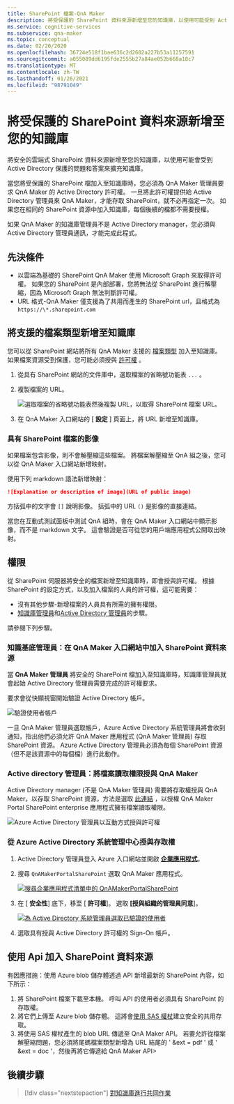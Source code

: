 ```yaml
---
title: SharePoint 檔案-QnA Maker
description: 將受保護的 SharePoint 資料來源新增至您的知識庫，以使用可能受到 Active Directory 保護的問題和答案來擴充知識庫。
ms.service: cognitive-services
ms.subservice: qna-maker
ms.topic: conceptual
ms.date: 02/20/2020
ms.openlocfilehash: 36724e518f1bae636c2d2602a227b53a11257591
ms.sourcegitcommit: a055089dd6195fde2555b27a84ae052b668a18c7
ms.translationtype: MT
ms.contentlocale: zh-TW
ms.lasthandoff: 01/26/2021
ms.locfileid: "98791049"
---
```

# <a name="add-a-secured-sharepoint-data-source-to-your-knowledge-base"></a>將受保護的 SharePoint 資料來源新增至您的知識庫

將安全的雲端式 SharePoint 資料來源新增至您的知識庫，以使用可能會受到 Active Directory 保護的問題和答案來擴充知識庫。

當您將受保護的 SharePoint 檔加入至知識庫時，您必須為 QnA Maker 管理員要求 QnA Maker 的 Active Directory 許可權。 一旦將此許可權提供給 Active Directory 管理員來 QnA Maker，才能存取 SharePoint，就不必再指定一次。 如果您在相同的 SharePoint 資源中加入知識庫，每個後續的檔都不需要授權。

如果 QnA Maker 的知識庫管理員不是 Active Directory manager，您必須與 Active Directory 管理員通訊，才能完成此程式。

## <a name="prerequisites"></a>先決條件

* 以雲端為基礎的 SharePoint QnA Maker 使用 Microsoft Graph 來取得許可權。 如果您的 SharePoint 是內部部署，您將無法從 SharePoint 進行解壓縮，因為 Microsoft Graph 無法判斷許可權。
* URL 格式-QnA Maker 僅支援為了共用而產生的 SharePoint url，且格式為 `https://\*.sharepoint.com`

## <a name="add-supported-file-types-to-knowledge-base"></a>將支援的檔案類型新增至知識庫

您可以從 SharePoint 網站將所有 QnA Maker 支援的 [檔案類型](../index.yml) 加入至知識庫。 如果檔案資源受到保護，您可能必須授與 [許可權](#permissions) 。

1. 從具有 SharePoint 網站的文件庫中，選取檔案的省略號功能表 `...` 。
1. 複製檔案的 URL。

   ![選取檔案的省略號功能表然後複製 URL，以取得 SharePoint 檔案 URL。](../media/add-sharepoint-datasources/get-sharepoint-file-url.png)

1. 在 QnA Maker 入口網站的 [ **設定** ] 頁面上，將 URL 新增至知識庫。

### <a name="images-with-sharepoint-files"></a>具有 SharePoint 檔案的影像

如果檔案包含影像，則不會解壓縮這些檔案。 將檔案解壓縮至 QnA 組之後，您可以從 QnA Maker 入口網站新增映射。

使用下列 markdown 語法新增映射：

```markdown
![Explanation or description of image](URL of public image)
```

方括弧中的文字會 `[]` 說明影像。 括弧中的 URL `()` 是影像的直接連結。

當您在互動式測試面板中測試 QnA 組時，會在 QnA Maker 入口網站中顯示影像，而不是 markdown 文字。 這會驗證是否可從您的用戶端應用程式公開取出映射。

## <a name="permissions"></a>權限

從 SharePoint 伺服器將安全的檔案新增至知識庫時，即會授與許可權。 根據 SharePoint 的設定方式，以及加入檔案的人員的許可權，這可能需要：

* 沒有其他步驟-新增檔案的人員具有所需的擁有權限。
* [知識庫管理員](#knowledge-base-manager-add-sharepoint-data-source-in-qna-maker-portal)和[Active Directory 管理員](#active-directory-manager-grant-file-read-access-to-qna-maker)的步驟。

請參閱下列步驟。

### <a name="knowledge-base-manager-add-sharepoint-data-source-in-qna-maker-portal"></a>知識基底管理員：在 QnA Maker 入口網站中加入 SharePoint 資料來源

當 **QnA Maker 管理員** 將安全的 SharePoint 檔加入至知識庫時，知識庫管理員就會起始 Active Directory 管理員需要完成的許可權要求。

要求會從快顯視窗開始驗證 Active Directory 帳戶。

![驗證使用者帳戶](../media/add-sharepoint-datasources/authenticate-user-account.png)

一旦 QnA Maker 管理員選取帳戶，Azure Active Directory 系統管理員將會收到通知，指出他們必須允許 QnA Maker 應用程式 (QnA Maker 管理員) 存取 SharePoint 資源。 Azure Active Directory 管理員必須為每個 SharePoint 資源（但不是該資源中的每個檔）進行此動作。

### <a name="active-directory-manager-grant-file-read-access-to-qna-maker"></a>Active directory 管理員：將檔案讀取權限授與 QnA Maker

Active Directory manager (不是 QnA Maker 管理員) 需要將存取權授與 QnA Maker，以存取 SharePoint 資源，方法是選取 [此連結](https://login.microsoftonline.com/common/oauth2/v2.0/authorize?response_type=id_token&scope=Files.Read%20Files.Read.All%20Sites.Read.All%20User.Read%20User.ReadBasic.All%20profile%20openid%20email&client_id=c2c11949-e9bb-4035-bda8-59542eb907a6&redirect_uri=https%3A%2F%2Fwww.qnamaker.ai%3A%2FCreate&state=68) ，以授權 QnA Maker Portal SharePoint enterprise 應用程式擁有檔案讀取權限。

![Azure Active Directory 管理員以互動方式授與許可權](../media/add-sharepoint-datasources/aad-manager-grants-permission-interactively.png)

<!--
The Active Directory manager must grant QnA Maker access either by application name, `QnAMakerPortalSharePoint`, or by application ID, `c2c11949-e9bb-4035-bda8-59542eb907a6`.
-->
<!--
### Grant access from the interactive pop-up window

The Active Directory manager will get a pop-up window requesting permissions to the `QnAMakerPortalSharePoint` app. The pop-up window includes the QnA Maker Manager email address that initiated the request, an `App Info` link to learn more about **QnAMakerPortalSharePoint**, and a list of permissions requested. Select **Accept** to provide those permissions.

![Azure Active Directory manager grants permission interactively](../media/add-sharepoint-datasources/aad-manager-grants-permission-interactively.png)
-->
<!--

### Grant access from the App Registrations list

1. The Active Directory manager signs in to the Azure portal and opens **[App registrations list](https://ms.portal.azure.com/#blade/Microsoft_AAD_IAM/ApplicationsListBlade)**.

1. Search for and select the **QnAMakerPortalSharePoint** app. Change the second filter box from **My apps** to **All apps**. The app information will open on the right side.

    ![Select QnA Maker app in App registrations list](../media/add-sharepoint-datasources/select-qna-maker-app-in-app-registrations.png)

1. Select **Settings**.

    [![Select Settings in the right-side blade](../media/add-sharepoint-datasources/select-settings-for-qna-maker-app-registration.png)](../media/add-sharepoint-datasources/select-settings-for-qna-maker-app-registration.png#lightbox)

1. Under **API access**, select **Required permissions**.

    ![Select 'Settings', then under 'API access', select 'Required permission'](../media/add-sharepoint-datasources/select-required-permissions-in-settings-blade.png)

1. Do not change any settings in the **Enable Access** window. Select **Grant Permission**.

    [![Under 'Grant Permission', select 'Yes'](../media/add-sharepoint-datasources/grant-app-required-permissions.png)](../media/add-sharepoint-datasources/grant-app-required-permissions.png#lightbox)

1. Select **YES** in the pop-up confirmation windows.

    ![Grant required permissions](../media/add-sharepoint-datasources/grant-required-permissions.png)
-->
### <a name="grant-access-from-the-azure-active-directory-admin-center"></a>從 Azure Active Directory 系統管理中心授與存取權

1. Active Directory 管理員登入 Azure 入口網站並開啟 **[企業應用程式](https://aad.portal.azure.com/#blade/Microsoft_AAD_IAM/StartboardApplicationsMenuBlade/AllApps)**。

1. 搜尋 `QnAMakerPortalSharePoint` 選取 QnA Maker 應用程式。

    [![搜尋企業應用程式清單中的 QnAMakerPortalSharePoint](../media/add-sharepoint-datasources/search-enterprise-apps-for-qna-maker.png)](../media/add-sharepoint-datasources/search-enterprise-apps-for-qna-maker.png#lightbox)

1. 在 [ **安全性**] 底下，移至 [ **許可權**]。 選取 **[授與組織的管理員同意**]。

    [![為 Active Directory 系統管理員選取已驗證的使用者](../media/add-sharepoint-datasources/grant-aad-permissions-to-enterprise-app.png)](../media/add-sharepoint-datasources/grant-aad-permissions-to-enterprise-app.png#lightbox)

1. 選取具有授與 Active Directory 許可權的 Sign-On 帳戶。




## <a name="add-sharepoint-data-source-with-apis"></a>使用 Api 加入 SharePoint 資料來源

有因應措施：使用 Azure blob 儲存體透過 API 新增最新的 SharePoint 內容，如下所示： 
1.  將 SharePoint 檔案下載至本機。 呼叫 API 的使用者必須具有 SharePoint 的存取權。 
1.  將它們上傳至 Azure blob 儲存體。 這將會[使用 SAS 權杖](../../../storage/common/storage-sas-overview.md#how-a-shared-access-signature-works)建立安全的共用存取。 
1. 將使用 SAS 權杖產生的 blob URL 傳遞至 QnA Maker API。 若要允許從檔案解壓縮問題，您必須將尾碼檔案類型新增為 URL 結尾的 ' &ext = pdf ' 或 ' &ext = doc '，然後再將它傳遞給 QnA Maker API>  


<!--
## Get SharePoint File URI

Use the following steps to transform the SharePoint URL into a sharing token.

1. Encode the URL using [base64](https://en.wikipedia.org/wiki/Base64).

1. Convert the base64-encoded result to an unpadded base64url format with the following character changes.

    * Remove the equal character, `=` from the end of the value.
    * Replace `/` with `_`.
    * Replace `+` with `-`.
    * Append `u!` to be beginning of the string.

1. Sign in to Graph explorer and run the following query, where `sharedURL` is ...:

    ```
    https://graph.microsoft.com/v1.0/shares/<sharedURL>/driveitem
    ```

    Get the **@microsoft.graph.downloadUrl** and use this as `fileuri` in the QnA Maker APIs.

### Add or update a SharePoint File URI to your knowledge base

Use the **@microsoft.graph.downloadUrl** from the previous section as the `fileuri` in the QnA Maker API for [adding a knowledge base](/rest/api/cognitiveservices/qnamaker4.0/knowledgebase) or [updating a knowledge base](/rest/api/cognitiveservices/qnamaker/knowledgebase/update). The following fields are mandatory: name, fileuri, filename, source.

```
{
    "name": "Knowledge base name",
    "files": [
        {
            "fileUri": "<@microsoft.graph.downloadURL>",
            "fileName": "filename.xlsx",
            "source": "<SharePoint link>"
        }
    ],
    "urls": [],
    "users": [],
    "hostUrl": "",
    "qnaList": []
}
```



## Remove QnA Maker app from SharePoint authorization

1. Use the steps in the previous section to find the Qna Maker app in the Active Directory admin center.
1. When you select the **QnAMakerPortalSharePoint**, select **Overview**.
1. Select **Delete** to remove permissions.

-->

## <a name="next-steps"></a>後續步驟

> [!div class="nextstepaction"]
> [對知識庫進行共同作業](../index.yml)